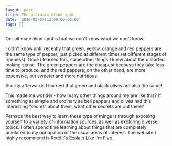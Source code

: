 ```yaml
---
layout: post
title: The ultimate blind spot
date: '2016-02-07T12:00:00-05:00'
tags: []
---
```

Our ultimate blind spot is that we don't know what we don't know.

I didn't know until recently that green, yellow, orange and red peppers are the same type of pepper, just picked at different times (at different stages of ripeness). Once I learned this, some other things I knew about them started making sense. The green peppers are the cheapest because they take less time to produce, and the red peppers, on the other hand, are more expensive, but sweeter and more nutritious.

Shortly afterwards I learned that green and black olives are also the same!

This made me wonder - how many other things around me are like this? If something as simple and ordinary as bell peppers and olives had this interesting "secret" about them, what other secrets are out there?

Perhaps the best way to learn these type of things is through exposing yourself to a variety of information sources, as well as exploring diverse topics. I often spend time learning about things that are completely unrelated to my occupation or the usual areas of interest. The website I highly recommend is Reddit's [Explain Like I'm Five](https://www.reddit.com/r/explainlikeimfive).
